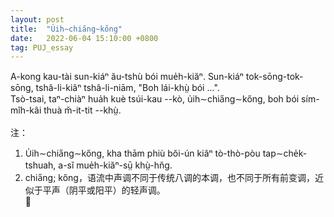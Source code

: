 ```yaml
---
layout: post
title:  "U̍ih∼chia̋ng∼kőng"
date:   2022-06-04 15:10:00 +0800
tag: PUJ_essay
---
```


<section class="PUJ">

A-kong kau-tài sun-kiáⁿ ău-tshù bói mue̍h-kiăⁿ. Sun-kiáⁿ tok-sōng-tok-sōng, tshâ-li-kiâⁿ tshâ-li-niām, "Boh lái-khṳ̀ bói ...".<br>
Tsò-tsai, taⁿ-chiàⁿ hua̍h kuè tsúi-kau --kò, u̍ih∼chia̋ng∼kőng, boh bói sím-mîh-kâi thuà m̆-it-tit --khṳ̀.<br>
<br>
注：<br>
1. U̍ih∼chia̋ng∼kőng, kha thām phiù bŏi-ún kiâⁿ tò-thò-pòu tap∼che̍k-tshuah, a-sĭ mue̍h-kiăⁿ-sṳ̄ khṳ̀-hn̆g.<br>
2. chia̋ng; kőng，语流中声调不同于传统八调的本调，也不同于所有前变调，近似于平声（阴平或阳平）的轻声调。<br>

</section>
